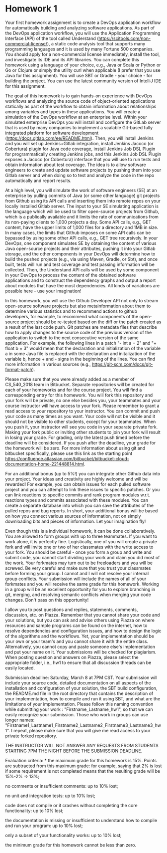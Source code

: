 # Homework 1



Your first homework assignment is to create a DevOps application workflow for automatically building and analyzing software applications. As part of the DevOps application workflow, you will use the Application Programming Interface (API) of the tool called Understand (https://scitools.com/non-commercial-license/), a static code analysis tool that supports many programming languages and it is used by many Fortune 500 companies. You should apply for a non-commercial license immediately, install the tool, and investigate its IDE and its API libraries. You can complete this homework using a language of your choice, e.g., Java or Scala or Python or Go or Clojure or simply the utility curl when applicable (I prefer that you use Java for this assignment). You will use SBT or Gradle - your choice - for building the project. You can use the latest community version of IntelliJ IDE for this assignment.

The goal of this homework is to gain hands-on experience with DevOps workflows and analyzing the source code of object-oriented applications statically as part of the workflow to obtain information about relationships among variables and types in these applications. You will create a simulation of the DevOps workflow at an enterprise level. Within your simulated enterprise DevOps you will install and configure the GitLab server that is used by many companies to implement a scalable Git-based fully integrated platform for software development (https://docs.gitlab.com/ee/README.html). Then, you will install Jenkins and you will set up Jenkins+Gitlab integration, install Jenkins Jacoco (or Cobertura) plugin for Java code coverage, install Jenkins Job DSL Plugin for programmatically creating Jenkins jobs, and this Jenkins Job DSL Plugin exposes a Jacoco (or Cobertura) interface that you will use to run tests and obtain information about test coverage. The idea is to allow software engineers to create and update software projects by pushing them into your Gitlab server and when doing so to test and analyze the code in the repo automatically and report results.

At a high level, you will simulate the work of software engineers (SE) at an enterprise by pulling commits of Java (or some other language) git projects from Github using its API calls and inserting them into remote repos on your locally installed Gitlab server. The input to your SE simulating application is the language which will be used to filter open-source projects from Github, which is a publically available and it limits the rate of communications from its non-paying clients to 1,000 projects a day. Some API calls, e.g., GET content, have the upper limits of 1,000 files for a directory and 1MB in size. In many cases, the limits that Github imposes on some API calls can be bypassed by using some other API calls, e.g., GET tree recursively. In your DevOps, one component simulates SE by obtaining the content of various Java open-source projects and their attributes, pushing it into your Gitlab storage, and the other components in your DevOps will determine how to build the pushed projects (e.g., via using Maven, Gradle, or Sbt), and once built, tests will run and test coverage and test passing information will be collected. Then, the Understand API calls will be used by some component in your DevOps to process the content of the obtained software applications and to construct the dependency graphs and output a report about modules that have the most dependencies. All kinds of variations are possible here - use your imagination!

In this homework, you will use the Github Developer API not only to stream open-source software projects but also metainformation about them to determine various statistics and to recommend actions to github developers, for example, to recommend what components of the open-source project should be re-tested based on the diff or the patch created as a result of the last code push. Git patches are metadata files that describe how to apply changes to the source code of the previous version of the application to switch to the next consecutive version of the same application. For example, the following lines in a patch "- int a = 2" and "+ float b = 3" would mean that the declaration and initialization of the variable a in some Java file is replaced with the declaration and initalization of the variable b, hence + and - signs in the beginning of the lines. You can find more information in various sources (e.g., https://git-scm.com/docs/git-format-patch).

Please make sure that you were already added as a member of CS_540_2018 team in Bitbucket. Separate repositories will be created for each of your homeworks and for the course project. You will find a corresponding entry for this homework. You will fork this repository and your fork will be private, no one else besides you, your teammates and your course instructor will have access to your fork. Please remember to grant a read access to your repository to your instructor. You can commit and push your code as many times as you want. Your code will not be visible and it should not be visible to other students, except for your teammates. When you push it, your instructor will see you code in your separate private fork. Making your fork public or inviting other students to join your fork will result in losing your grade. For grading, only the latest push timed before the deadline will be considered. If you push after the deadline, your grade for the homework will be zero. For more information about using git and bitbucket specifically, please use this link as the starting point https://confluence.atlassian.com/bitbucket/bitbucket-cloud-documentation-home-221448814.html.

For an additional bonus (up to 5%!) you can integrate other Github data into your project. Your ideas and creativity are highly welcome and will be rewarded! For example, you can obtain issues for each pulled software project and you can attempt to link these issues to specific patches. Or you can link reactions to specific commits and rank program modules w.r.t. reactions types and commits associated with these modules. You can create a separate database into which you can save the attributes of the pulled repos and bug reports. In short, your additional bonus will be based on how you connect various sources of information, not on simply downloading bits and pieces of information. Let your imagination fly!

Even though this is a individual homework, it can be done collaboratively. You are allowed to form groups with up to three teammates. If you want to work alone, it is perfectly fine. Logistically, one of you will create a private fork and will invite one or two of her classmates with the write access to your fork. You should be careful - once you form a group and write and submit code, you cannot start dividing your work and claim you did most of the work. Your forkmates may turn out to be freeloaders and you will be screwed. Be very careful and make sure that you trust your classmates before forming your group. I cannot and I will not resolve your internal group conflicts. Your submission will include the names of all of your forkmates and you will receive the same grade for this homework. Working in a group will be an excellent opportunity for you to explore branching in git, merging, and resolving semantic conflicts when merging your code changes. Don't pass on this opportunity!

I allow you to post questions and replies, statements, comments, discussion, etc. on Piazza. Remember that you cannot share your code and your solutions, but you can ask and advise others using Piazza on where resources and sample programs can be found on the internet, how to resolve dependencies and configuration issues, and how to design the logic of the algorithms and the workflows. Yet, your implementation should be your own or your team's and you cannot share it with the entire class. Alternatively, you cannot copy and paste someone else's implementation and put your name on it. Your submissions will be checked for plagiarism. When posting question and answers on Piazza, please select the appropriate folder, i.e., hw1 to ensure that all discussion threads can be easily located.

Submission deadline: Saturday, March 8 at 7PM CST. Your submission will include your source code, detailed documentation on all aspects of the installation and configuration of your solution, the SBT build configuration, the README.md file in the root directory that contains the description of your implementation, how to compile and run it using SBT, and what are the limitations of your implementation. Please follow this naming convention while submitting your work : "Firstname_Lastname_hw1", so that we can easily recognize your submission. Those who work in groups can use longer names: "Firstname1_Lastname1_Firstname2_Lastname2_Firstname3_Lastname3_hw1". I repeat, please make sure that you will give me read access to your private forked repository.

THE INSTRUCTOR WILL NOT ANSWER ANY REQUESTS FROM STUDENTS STARTING 7PM THE NIGHT BEFORE THE SUBMISSION DEADLINE.

Evaluation criteria: * the maximum grade for this homework is 15%. Points are subtracted from this maximum grade: for example, saying that 2% is lost if some requirement is not completed means that the resulting grade will be 15%-2% => 13%;

no comments or insufficient comments: up to 10% lost;

no unit and integration tests: up to 10% lost;

code does not compile or it crashes without completing the core functionality: up to 10% lost;

the documentation is missing or insufficient to understand how to compile and run your program: up to 10% lost;

only a subset of your functionality works: up to 10% lost;

the minimum grade for this homework cannot be less than zero.






